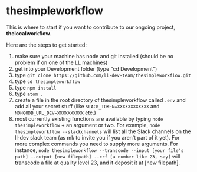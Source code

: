 # thesimpleworkflow

This is where to start if you want to contribute to our ongoing project, **thelocalworkflow**.

Here are the steps to get started:

1. make sure your machine has node and git installed (should be no problem if on one of the LL machines)
2. get into your Development folder (type "cd Development")
3. type `git clone https://github.com/ll-dev-team/thesimpleworkflow.git`
4. type `cd thesimpleworkflow`
5. type `npm install`
5. type `atom .`
6. create a file in the root directory of thesimpleworkflow called `.env` and add all your secret stuff (like `SLACK_TOKEN=XXXXXXXXXXXX` and `MONGODB_URL_DEV=XXXXXXXXXX` etc.)
7. most currently existing functions are available by typing `node thesimpleworkflow` + an argument or two.  For example, `node thesimpleworkflow --slackchannels` will list all the Slack channels on the ll-dev slack team (as mk to invite you if you aren't part of it yet).  For more complex commands you need to supply more arguments.   For instance, `node thesimpleworkflow --transcode --input [your file's path] --output [new filepath] --crf [a number like 23, say]` will transcode a file at quality level 23, and it deposit it at [new filepath].
